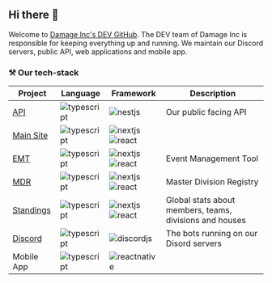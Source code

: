 ## Hi there 👋

Welcome to [Damage Inc's DEV GitHub](https://dmginc.gg). The DEV team of Damage Inc is responsible for keeping everything up and running.
We maintain our Discord servers, public API, web applications and mobile app.

### ⚒️ Our tech-stack
| Project                                                      | Language      | Framework          | Description                                             |
| ------------------------------------------------------------ | ------------- | ------------------ | ------------------------------------------------------- |
| [API](https://api.dmginc.gg)                                 | ![typescript] | ![nestjs]          | Our public facing API                                   |
| [Main Site](https://dmginc.gg)                               | ![typescript] | ![nextjs] ![react] |                                                         |
| [EMT](https://emt.dmginc.gg)                                 | ![typescript] | ![nextjs] ![react] | Event Management Tool                                   |
| [MDR](https://mdr.dmginc.gg)                                 | ![typescript] | ![nextjs] ![react] | Master Division Registry                                |
| [Standings](https://ms.dmginc.gg)                            | ![typescript] | ![nextjs] ![react] | Global stats about members, teams, divisions and houses |
| [Discord](https://discord.gg/dmginc)                         | ![typescript] | ![discordjs]       | The bots running on our Disord servers                  |
| Mobile App                                                   | ![typescript] | ![reactnative]     |                                                         |


[//]: # 'https://github.com/Ileriayo/markdown-badges'
[typescript]: https://img.shields.io/badge/typescript-%23007ACC.svg?style=for-the-badge&logo=typescript&logoColor=white
[nestjs]: https://img.shields.io/badge/nestjs-%23E0234E.svg?style=for-the-badge&logo=nestjs&logoColor=white
[react]: https://img.shields.io/badge/react-%2320232a.svg?style=for-the-badge&logo=react&logoColor=%2361DAFB
[nextjs]: https://img.shields.io/badge/next.js-000000?style=for-the-badge&logo=nextdotjs&logoColor=white
[discordjs]: https://img.shields.io/badge/discord.js-5865F2?style=for-the-badge&logo=discord&logoColor=white
[reactnative]: https://img.shields.io/badge/react%20native-%2320232a.svg?style=for-the-badge&logo=react&logoColor=75d7fa
